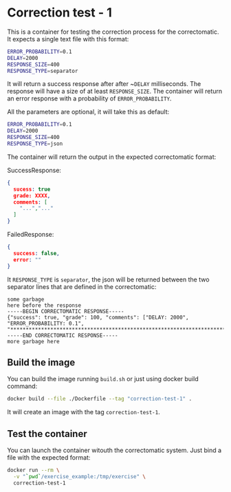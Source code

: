 # Correction test - 1

This is a container for testing the correction process for the correctomatic. It expects a single text file with this format:

```sh
ERROR_PROBABILITY=0.1
DELAY=2000
RESPONSE_SIZE=400
RESPONSE_TYPE=separator
```

It will return a success response after after ~`DELAY` milliseconds. The response will have a size of at least `RESPONSE_SIZE`. The container will return an error response with a probability of `ERROR_PROBABILITY`.

All the parameters are optional, it will take this as default:
```sh
ERROR_PROBABILITY=0.1
DELAY=2000
RESPONSE_SIZE=400
RESPONSE_TYPE=json
```

The container will return the output in the expected correctomatic format:

SuccessResponse:
```json
{
  sucess: true
  grade: XXXX,
  comments: [
    "...","..."
  ]
}
```

FailedResponse:
```json
{
  success: false,
  error: ""
}
```

It `RESPONSE_TYPE` is `separator`, the json will be returned between the two separator lines that are defined in the correctomatic:
```
some garbage
here before the response
-----BEGIN CORRECTOMATIC RESPONSE-----
{"success": true, "grade": 100, "comments": ["DELAY: 2000", "ERROR_PROBABILITY: 0.1", "**********************************************************************************************************************************************************************************************************************************************************************************************************************"]}
-----END CORRECTOMATIC RESPONSE-----
more garbage here
```

## Build the image

You can build the image running `build.sh` or just using docker build command:
```sh
docker build --file ./Dockerfile --tag "correction-test-1" .
```

It will create an image with the tag `correction-test-1`.

## Test the container

You can launch the container witouth the correctomatic system. Just bind a file with the expected format:

```sh
docker run --rm \
  -v "`pwd`/exercise_example:/tmp/exercise" \
  correction-test-1
```
